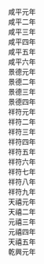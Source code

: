 咸平元年  
咸平二年  
咸平三年  
咸平四年  
咸平五年  
咸平六年  
景德元年  
景德二年  
景德三年  
景德四年  
祥符元年  
祥符二年  
祥符三年  
祥符四年  
祥符五年  
祥符六年  
祥符七年  
祥符八年  
祥符九年  
天禧元年  
天禧二年  
元禧三年  
元禧四年  
天禧五年  
乾興元年  